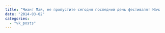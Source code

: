 ```yaml
---
title: "Чианг Май, не пропустите сегодня последний день фестиваля! Начало в 16:30 у Promenada."
date: "2014-03-02"
categories: 
  - "vk_posts"
---
```



